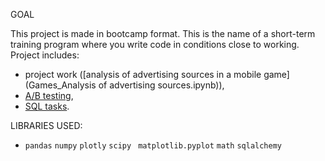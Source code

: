 GOAL

This project is made in bootcamp format. This is the name of a short-term training program where you write code in conditions close to working.
Project includes:
* project work ([analysis of advertising sources in a mobile game](Games_Analysis of advertising sources.ipynb)), 
* [A/B testing](AB_testing.ipynb), 
* [SQL tasks](SQL.ipynb).


LIBRARIES USED:
- `pandas` `numpy` `plotly` `scipy` ` matplotlib.pyplot` `math` `sqlalchemy`

